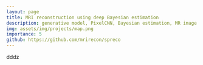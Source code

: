 ```yaml
---
layout: page
title: MRI reconstruction using deep Bayesian estimation
description: generative model, PixelCNN, Bayesian estimation, MR image reconstruction, optimization
img: assets/img/projects/map.png
importance: 5
github: https://github.com/mrirecon/spreco
---
```



dddz